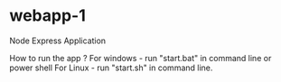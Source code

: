 # webapp-1
Node Express Application

How to run the app ?
	For windows - run "start.bat" in command line or power shell
	For Linux - run "start.sh" in command line.

